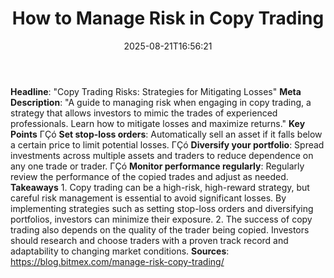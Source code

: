 ﻿---
title: "How to Manage Risk in Copy Trading"
date: "2025-08-21T16:56:21"
category: "Markets"
summary: ""
slug: "how to manage risk in copy trading"
source_urls:
  - "https://blog.bitmex.com/manage-risk-copy-trading/"
seo:
  title: "How to Manage Risk in Copy Trading | Hash n Hedge"
  description: ""
  keywords: ["news", "markets", "brief"]
---
**Headline**: "Copy Trading Risks: Strategies for Mitigating Losses"  **Meta Description**: "A guide to managing risk when engaging in copy trading, a strategy that allows investors to mimic the trades of experienced professionals. Learn how to mitigate losses and maximize returns."  **Key Points**  ΓÇó **Set stop-loss orders**: Automatically sell an asset if it falls below a certain price to limit potential losses. ΓÇó **Diversify your portfolio**: Spread investments across multiple assets and traders to reduce dependence on any one trade or trader. ΓÇó **Monitor performance regularly**: Regularly review the performance of the copied trades and adjust as needed.  **Takeaways**  1. Copy trading can be a high-risk, high-reward strategy, but careful risk management is essential to avoid significant losses. By implementing strategies such as setting stop-loss orders and diversifying portfolios, investors can minimize their exposure. 2. The success of copy trading also depends on the quality of the trader being copied. Investors should research and choose traders with a proven track record and adaptability to changing market conditions.  **Sources**: https://blog.bitmex.com/manage-risk-copy-trading/ 
